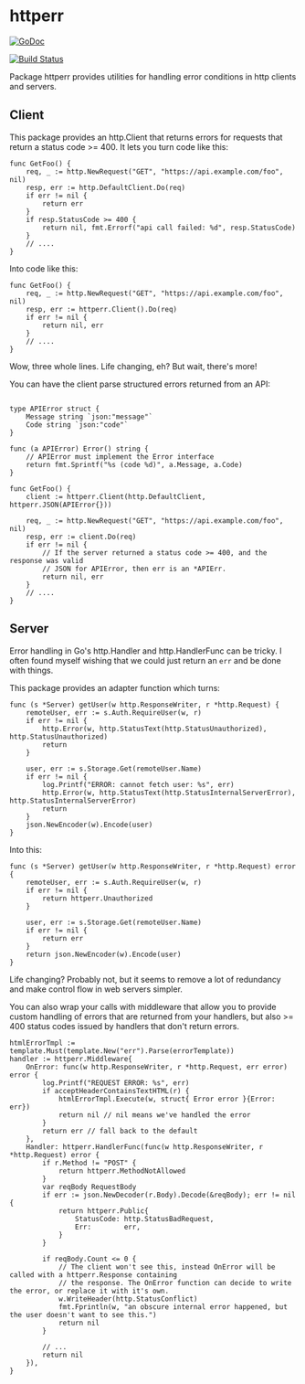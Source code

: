 # httperr

[![GoDoc](https://godoc.org/github.com/themasterr/httperr?status.svg)](https://godoc.org/github.com/themasterr/httperr)

[![Build Status](https://travis-ci.org/crewjam/httperr.svg?branch=master)](https://travis-ci.org/crewjam/httperr)

Package httperr provides utilities for handling error conditions in http
clients and servers.

## Client

This package provides an http.Client that returns errors for requests that return
a status code >= 400. It lets you turn code like this:

```golang
func GetFoo() {
    req, _ := http.NewRequest("GET", "https://api.example.com/foo", nil)
    resp, err := http.DefaultClient.Do(req)
    if err != nil {
        return err
    }
    if resp.StatusCode >= 400 {
        return nil, fmt.Errorf("api call failed: %d", resp.StatusCode)
    }
    // ....
}
```

Into code like this:

```golang
func GetFoo() {
    req, _ := http.NewRequest("GET", "https://api.example.com/foo", nil)
    resp, err := httperr.Client().Do(req)
    if err != nil {
        return nil, err
    }
    // ....
}
```

Wow, three whole lines. Life changing, eh? But wait, there's more!

You can have the client parse structured errors returned from an API:

```golang

type APIError struct {
    Message string `json:"message"`
    Code string `json:"code"`
}

func (a APIError) Error() string {
    // APIError must implement the Error interface
    return fmt.Sprintf("%s (code %d)", a.Message, a.Code)
}

func GetFoo() {
    client := httperr.Client(http.DefaultClient, httperr.JSON(APIError{}))

    req, _ := http.NewRequest("GET", "https://api.example.com/foo", nil)
    resp, err := client.Do(req)
    if err != nil {
        // If the server returned a status code >= 400, and the response was valid
        // JSON for APIError, then err is an *APIErr.
        return nil, err
    }
    // ....
}
```

## Server

Error handling in Go's http.Handler and http.HandlerFunc can be tricky. I often found myself wishing that we could just return an `err` and be done with things.

This package provides an adapter function which turns:

```golang
func (s *Server) getUser(w http.ResponseWriter, r *http.Request) {
    remoteUser, err := s.Auth.RequireUser(w, r)
    if err != nil {
        http.Error(w, http.StatusText(http.StatusUnauthorized), http.StatusUnauthorized)
        return
    }

    user, err := s.Storage.Get(remoteUser.Name)
    if err != nil {
        log.Printf("ERROR: cannot fetch user: %s", err)
        http.Error(w, http.StatusText(http.StatusInternalServerError), http.StatusInternalServerError)
        return
    }
    json.NewEncoder(w).Encode(user)
}
```

Into this:

```golang
func (s *Server) getUser(w http.ResponseWriter, r *http.Request) error {
    remoteUser, err := s.Auth.RequireUser(w, r)
    if err != nil {
        return httperr.Unauthorized
    }

    user, err := s.Storage.Get(remoteUser.Name)
    if err != nil {
        return err
    }
    return json.NewEncoder(w).Encode(user)
}
```

Life changing? Probably not, but it seems to remove a lot of redundancy and make control flow in web servers simpler.

You can also wrap your calls with middleware that allow you to provide custom handling of errors that are returned from your handlers, but also >= 400 status codes issued by handlers that don't return errors.

```golang
htmlErrorTmpl := template.Must(template.New("err").Parse(errorTemplate))
handler := httperr.Middleware{
    OnError: func(w http.ResponseWriter, r *http.Request, err error) error {
        log.Printf("REQUEST ERROR: %s", err)
        if acceptHeaderContainsTextHTML(r) {
            htmlErrorTmpl.Execute(w, struct{ Error error }{Error: err})
            return nil // nil means we've handled the error
        }
        return err // fall back to the default
    },
    Handler: httperr.HandlerFunc(func(w http.ResponseWriter, r *http.Request) error {
        if r.Method != "POST" {
            return httperr.MethodNotAllowed
        }
        var reqBody RequestBody
        if err := json.NewDecoder(r.Body).Decode(&reqBody); err != nil {
            return httperr.Public{
                StatusCode: http.StatusBadRequest,
                Err:        err,
            }
        }

        if reqBody.Count <= 0 {
            // The client won't see this, instead OnError will be called with a httperr.Response containing
            // the response. The OnError function can decide to write the error, or replace it with it's own.
            w.WriteHeader(http.StatusConflict)
            fmt.Fprintln(w, "an obscure internal error happened, but the user doesn't want to see this.")
            return nil
        }

        // ...
        return nil
    }),
}
```
